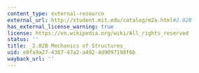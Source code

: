 ```yaml
---
content_type: external-resource
external_url: http://student.mit.edu/catalog/m2a.html#2.02B
has_external_license_warning: true
license: https://en.wikipedia.org/wiki/All_rights_reserved
status: ''
title: _2.02B Mechanics of Structures_
uid: e0fa9a27-4387-47a2-a492-4d9097198f6b
wayback_url: ''
---
```

